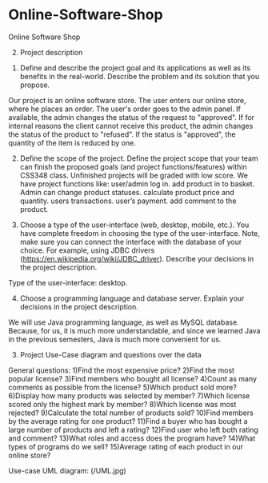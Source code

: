 # Online-Software-Shop
Online Software Shop

2. Project description

1) Define and describe the project goal and its applications as well as its benefits in the real-world. Describe the problem and its solution that you propose.

Our project is an online software store. The user enters our online store, where he places an order. The user's order goes to the admin panel. If available, the admin changes the status of the request to "approved". If for internal reasons the client cannot receive this product, the admin changes the status of the product to "refused". If the status is "approved", the quantity of the item is reduced by one.





2) Define the scope of the project. Define the project scope that your team can finish the proposed goals (and project functions/features) within CSS348 class. Unfinished projects will be graded with low score.
We have project functions like:
  user/admin log in.
  add product in to basket.
  Admin can change product statuses.
  calculate product price and quantity.
  users transactions.
  user’s payment.
  add comment to the product.




3) Choose a type of the user-interface (web, desktop, mobile, etc.). You have complete freedom in choosing the type of the user-interface. Note, make sure you can connect the interface with the database of your choice. For example, using JDBC drivers (https://en.wikipedia.org/wiki/JDBC_driver). Describe your decisions in the project description.

Type of the user-interface: desktop.


4) Choose a programming language and database server. Explain your decisions in the project 
description.

We will use Java programming language, as well as MySQL database. Because, for us, it is much more understandable, and since we learned Java in the previous semesters, Java is much more convenient for us.

3. Project Use-Case diagram and questions over the data

General questions:
1)Find the most expensive price?
2)Find the most popular license?
3)Find members who bought all license?
4)Сount as many comments as possible from the license?
5)Which product sold more?
6)Display how many products was selected by member?
7)Which license scored only the highest mark by member?
8)Which license was most rejected?
9)Сalculate the total number of products sold?
10)Find  members by the average rating for one product?
11)Find a buyer who has bought a large number of products and left a rating?
12)Find user who left both rating and comment?
13)What roles and access does the program have?
14)What types of programs do we sell?
15)Average rating of each product in our online store?

Use-case UML diagram:
(/UML.jpg)

